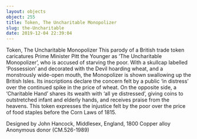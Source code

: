 ```yaml
---
layout: objects
object: 255
title: Token, The Uncharitable Monopolizer
slug: the-Uncharitable
date: 2019-12-04 22:39:04
---
```

Token, The Uncharitable Monopolizer  This parody of a British trade token caricatures Prime Minister Pitt the Younger as ‘The Uncharitable Monopolizer’, who is accused  of starving the poor. With a skullcap labelled ‘Possession’ and decorated with the Devil hoarding wheat, and a monstrously wide-open mouth, the Monopolizer is shown swallowing up the British Isles. Its inscriptions declare the concern felt by a public ‘in distress’ over the continued spike in the price of wheat.  On the opposite side, a ‘Charitable Hand’  shares its wealth with ‘all ye distressed’, giving coins to outstretched infant and elderly hands, and receives praise from the heavens. This token expresses the injustice felt by the poor over the price of food staples before the Corn Laws of 1815.  

Designed by John Hancock, Middlesex, England, 1800 Copper alloy  Anonymous donor (CM.526-1989)
